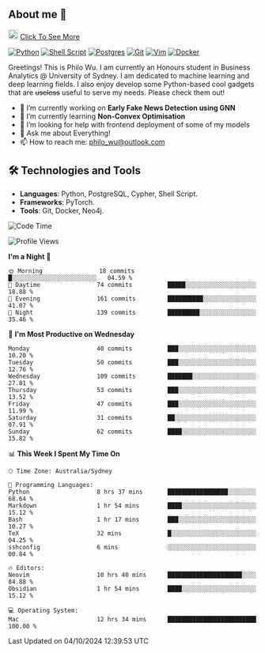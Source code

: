 ## About me 🤗

<a href="#"><img src="https://media.giphy.com/media/hvRJCLFzcasrR4ia7z/giphy.gif" width="20px" height="20px"></a> [Click To See More](https://codeboyphilo.github.io)

[![Python](https://img.shields.io/badge/python-3670A0?style=for-the-badge&logo=python&logoColor=ffdd54)](#)
[![Shell Script](https://img.shields.io/badge/shell_script-%23121011.svg?style=for-the-badge&logo=gnu-bash&logoColor=white)](#)
[![Postgres](https://img.shields.io/badge/postgres-%23316192.svg?style=for-the-badge&logo=postgresql&logoColor=white)](#)
[![Git](https://img.shields.io/badge/git-%23F05033.svg?style=for-the-badge&logo=git&logoColor=white)](#)
[![Vim](https://img.shields.io/badge/VIM-%2311AB00.svg?style=for-the-badge&logo=vim&logoColor=white)](#)
[![Docker](https://img.shields.io/badge/docker-%230db7ed.svg?style=for-the-badge&logo=docker&logoColor=white)](#)

Greetings! This is Philo Wu. I am currently an Honours student in Business Analytics \@ University of Sydney. I am dedicated to machine learning and deep learning fields. I also enjoy develop some Python-based cool gadgets that are ~~useless~~ useful to serve my needs. Please check them out!

- 🔭 I’m currently working on **Early Fake News Detection using GNN**
- 🌱 I’m currently learning **Non-Convex Optimisation**
- 🤔 I’m looking for help with frontend deployment of some of my models
- 💬 Ask me about Everything!
- 📫 How to reach me: philo_wu@outlook.com

## 🛠 Technologies and Tools
- **Languages**: Python, PostgreSQL, Cypher, Shell Script.
- **Frameworks**: PyTorch.
- **Tools**: Git, Docker, Neo4j.

<!--START_SECTION:waka-->
![Code Time](http://img.shields.io/badge/Code%20Time-502%20hrs%2043%20mins-blue)

![Profile Views](http://img.shields.io/badge/Profile%20Views-0-blue)

**I'm a Night 🦉** 

```text
🌞 Morning                18 commits          █░░░░░░░░░░░░░░░░░░░░░░░░   04.59 % 
🌆 Daytime                74 commits          █████░░░░░░░░░░░░░░░░░░░░   18.88 % 
🌃 Evening                161 commits         ██████████░░░░░░░░░░░░░░░   41.07 % 
🌙 Night                  139 commits         █████████░░░░░░░░░░░░░░░░   35.46 % 
```
📅 **I'm Most Productive on Wednesday** 

```text
Monday                   40 commits          ███░░░░░░░░░░░░░░░░░░░░░░   10.20 % 
Tuesday                  50 commits          ███░░░░░░░░░░░░░░░░░░░░░░   12.76 % 
Wednesday                109 commits         ███████░░░░░░░░░░░░░░░░░░   27.81 % 
Thursday                 53 commits          ███░░░░░░░░░░░░░░░░░░░░░░   13.52 % 
Friday                   47 commits          ███░░░░░░░░░░░░░░░░░░░░░░   11.99 % 
Saturday                 31 commits          ██░░░░░░░░░░░░░░░░░░░░░░░   07.91 % 
Sunday                   62 commits          ████░░░░░░░░░░░░░░░░░░░░░   15.82 % 
```


📊 **This Week I Spent My Time On** 

```text
🕑︎ Time Zone: Australia/Sydney

💬 Programming Languages: 
Python                   8 hrs 37 mins       █████████████████░░░░░░░░   68.64 % 
Markdown                 1 hr 54 mins        ████░░░░░░░░░░░░░░░░░░░░░   15.12 % 
Bash                     1 hr 17 mins        ███░░░░░░░░░░░░░░░░░░░░░░   10.27 % 
TeX                      32 mins             █░░░░░░░░░░░░░░░░░░░░░░░░   04.25 % 
sshconfig                6 mins              ░░░░░░░░░░░░░░░░░░░░░░░░░   00.84 % 

🔥 Editors: 
Neovim                   10 hrs 40 mins      █████████████████████░░░░   84.88 % 
Obsidian                 1 hr 54 mins        ████░░░░░░░░░░░░░░░░░░░░░   15.12 % 

💻 Operating System: 
Mac                      12 hrs 34 mins      █████████████████████████   100.00 % 
```


 Last Updated on 04/10/2024 12:39:53 UTC
<!--END_SECTION:waka-->

